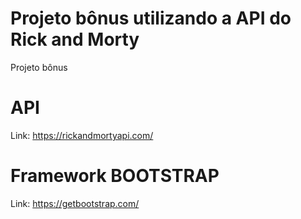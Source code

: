 # Projeto bônus utilizando a API do Rick and Morty

Projeto bônus

# API 
Link: https://rickandmortyapi.com/

# Framework BOOTSTRAP
Link: https://getbootstrap.com/
